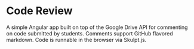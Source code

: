 # Code Review

A simple Angular app built on top of the Google Drive API for commenting on code submitted by students. Comments support GitHub flavored markdown. Code is runnable in the browser via Skulpt.js.